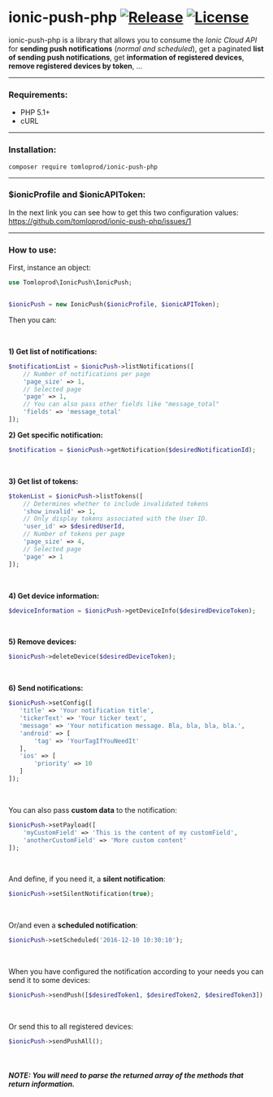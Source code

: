 # ionic-push-php [![Release](https://img.shields.io/github/release/tomloprod/ionic-push-php.svg)](https://github.com/tomloprod/ionic-push-php) [![License](https://img.shields.io/github/license/tomloprod/ionic-push-php.svg)](http://www.opensource.org/licenses/mit-license.php) 

ionic-push-php is a library that allows you to consume the *Ionic Cloud API* for **sending push notifications** (*normal and scheduled*), get a paginated **list of sending push notifications**,  get **information of registered devices**, **remove registered devices by token**, ...

---

### Requirements:

- PHP 5.1+
- cURL

---

### Installation:

    composer require tomloprod/ionic-push-php

---

### $ionicProfile and $ionicAPIToken:

In the next link you can see how to get this two configuration values: https://github.com/tomloprod/ionic-push-php/issues/1

---



### How to use:


First, instance an object:

```php
use Tomloprod\IonicPush\IonicPush;


$ionicPush = new IonicPush($ionicProfile, $ionicAPIToken);
 ```

 
 Then you can:
 
 <br>
 
 **1) Get list of notifications:**
```php
$notificationList = $ionicPush->listNotifications([
    // Number of notifications per page
    'page_size' => 1,
    // Selected page
    'page' => 1,
    // You can also pass other fields like "message_total"
    'fields' => 'message_total'
]);
```

**2) Get specific notification:**
 ```php
 $notification = $ionicPush->getNotification($desiredNotificationId);
 ```
 
<br>

 **3) Get list of tokens:**
```php
$tokenList = $ionicPush->listTokens([
    // Determines whether to include invalidated tokens
    'show_invalid' => 1,
    // Only display tokens associated with the User ID.
    'user_id' => $desiredUserId,
    // Number of tokens per page
    'page_size' => 4,
    // Selected page
    'page' => 1
]);
```

 <br>

 **4) Get device information:**
 ```php
 $deviceInformation = $ionicPush->getDeviceInfo($desiredDeviceToken);
 ```
 
 <br>
 
**5) Remove devices:**
```php
$ionicPush->deleteDevice($desiredDeviceToken);
```
 <br>
 
 **6) Send notifications:**
 ```php
$ionicPush->setConfig([
    'title' => 'Your notification title',
    'tickerText' => 'Your ticker text',
    'message' => 'Your notification message. Bla, bla, bla, bla.',
    'android' => [
        'tag' => 'YourTagIfYouNeedIt'
    ],
    'ios' => [
        'priority' => 10
    ]
]);
```
<br>

You can also pass **custom data** to the notification:
```php
$ionicPush->setPayload([ 
    'myCustomField' => 'This is the content of my customField',
    'anotherCustomField' => 'More custom content'
]);
```
<br>
    
    
And define, if you need it, a **silent notification**:
```php
$ionicPush->setSilentNotification(true);
```
<br>

Or/and even a **scheduled notification**:
```php
$ionicPush->setScheduled('2016-12-10 10:30:10');
```
<br>

When you have configured the notification according to your needs you can send it to some devices:
```php
$ionicPush->sendPush([$desiredToken1, $desiredToken2, $desiredToken3]);
```
<br>

Or send this to all registered devices:
```php
$ionicPush->sendPushAll();
```

<br>
    
##### *NOTE: You will need to parse the returned array of the methods that return information.*
